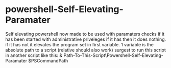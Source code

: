 # powershell-Self-Elevating-Paramater
 Self elevating powershell now made to be used with paramaters
checks if it has been started with administrative priveleges if it has then it does nothing.
if it has not it elevates the program set in first variable.
1 variable is the absolute path to a script (relative should also work) surgest to run this script in another script like this:
& Path-To-This-Script\Powershell-Self-Elevating-Paramater $PSCommandPath
